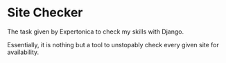 # Site Checker
The task given by Expertonica to check my skills with Django.

Essentially, it is nothing but a tool to unstopably check every given site for availability.
